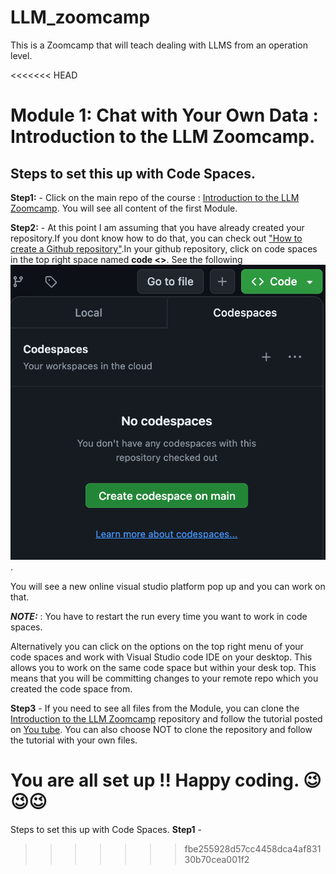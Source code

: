 # LLM_zoomcamp
This is a Zoomcamp that will teach dealing with LLMS from an operation level.

<<<<<<< HEAD
# Module 1: Chat with Your Own Data : Introduction to the LLM Zoomcamp.

## Steps to set this up with Code Spaces.
**Step1:** - Click on the main repo of the course : [Introduction to the LLM Zoomcamp](https://github.com/alexeygrigorev/llm-rag-workshop). You will see all content of the first Module. 

**Step2:** - At this point I am assuming that you have already created your repository.If you dont know how to do that, you can check out ["How to create a Github repository"](https://docs.github.com/en/repositories/creating-and-managing-repositories/creating-a-new-repository).In your github repository, click on code spaces in the top right space named **code <>**. See the following ![Code spaces](image.png). 

You will see a new online visual studio platform pop up and you can work on that. 

 **_NOTE:_** : You have to restart the run every time you want to work in code spaces. 

Alternatively you can click on the options on the top right menu of your code spaces and work with Visual Studio code IDE on your desktop. This allows you to work on the same code space but within your desk top. This means that you will be committing changes to your remote repo which you created the code space from.

**Step3** - If you need to see all files from the Module, you can clone the [Introduction to the LLM Zoomcamp](https://github.com/alexeygrigorev/llm-rag-workshop) repository and follow the tutorial posted on [You tube](https://www.youtube.com/watch?v=q-p36Ak6YI8). You can also choose NOT to clone the repository and follow the tutorial with your own files.

You are all set up !! Happy coding. :wink:😉😉
=======
Steps to set this up with Code Spaces.
**Step1** - 
>>>>>>> fbe255928d57cc4458dca4af83130b70cea001f2
